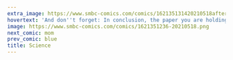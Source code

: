 ```yaml
---
extra_image: https://www.smbc-comics.com/comics/162135131420210518after.png
hovertext: 'And don''t forget: In conclusion, the paper you are holding said the stuff the paper you are holding said.'
image: https://www.smbc-comics.com/comics/1621351236-20210518.png
next_comic: mom
prev_comic: blue
title: Science
---
```


